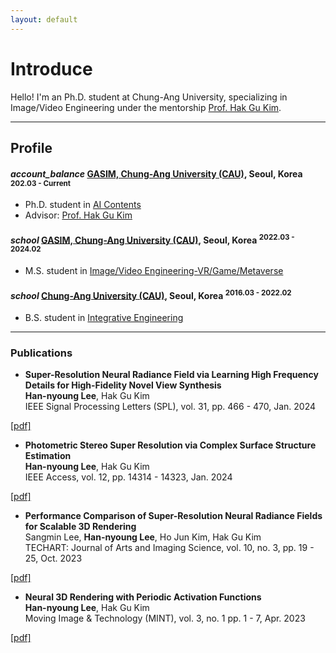 ```yaml
---
layout: default
---
```


# Introduce

Hello!
I'm an Ph.D. student at Chung-Ang University, 
specializing in Image/Video Engineering under the mentorship [Prof. Hak Gu Kim](https://www.irislab.cau.ac.kr/members/pi).

<!-- I hold a keen interest in the field of Multimodal, particularly in the domains of: -->
<!-- > [Visual Speech Recognition](./another_pages/Visual_Speech_Recognition.html) -->
>
<!-- > [Visual Speech Generation](./another_pages/Visual_Speech_Generation.html) -->
>
<!-- > [Speech-Driven 3D Facial Animation](./another_pages/Speech-Driven3DFacialAnimation.html) -->
> 

<!-- In addition, I am always open to expanding my horizons and exploring other fascinating areas within the [broader field](./another_pages/Another_Fields.html). -->
* * *

## Profile

<h4 class="education">
  <i class="material-icons md-18">account_balance</i>
  <a href="https://www.cau.ac.kr/index.do"> GASIM, Chung-Ang University (CAU)</a>, Seoul, Korea
  <sup>202.03 - Current</sup>
</h4>

- Ph.D. student in [AI Contents](https://gsaim.cau.ac.kr)
- Advisor: [Prof. Hak Gu Kim](https://www.irislab.cau.ac.kr/members/pi)


<h4 class="education">
  <i class="material-icons md-18">school</i>
  <a href="https://gsaim.cau.ac.kr"> GASIM, Chung-Ang University (CAU)</a>, Seoul, Korea
  <sup>2022.03 - 2024.02</sup>
</h4>

- M.S. student in [Image/Video Engineering-VR/Game/Metaverse](https://gsaim.cau.ac.kr)

<h4 class="education">
  <i class="material-icons md-18">school</i>
  <a href="https://www.cau.ac.kr/index.do"> Chung-Ang University (CAU)</a>, Seoul, Korea
  <sup>2016.03 - 2022.02</sup>
</h4>

- B.S. student in [Integrative Engineering](https://www.cau.ac.kr)

* * *


<!--- Advisor:-->

### Publications
 - **Super-Resolution Neural Radiance Field via Learning High Frequency Details for High-Fidelity Novel View Synthesis** <br/>
**Han-nyoung Lee**, Hak Gu Kim <br/> 
IEEE Signal Processing Letters (SPL), vol. 31, pp. 466 - 470, Jan. 2024
<!-- <a class="code" href="homepage_address">[OpenReview]</a> -->
<!-- <a class="code" href="homepage_address">[arxiv]</a> -->
<a class="code" href="https://ieeexplore.ieee.org/abstract/document/10413538">[pdf]</a>
<!-- <a class="code" href="homepage_address">[talk]</a> -->
<!-- <a class="code" href="homepage_address">[code]</a>  -->

 - **Photometric Stereo Super Resolution via Complex Surface Structure Estimation** <br/>
**Han-nyoung Lee**, Hak Gu Kim <br/>
IEEE Access, vol. 12, pp. 14314 - 14323, Jan. 2024
<!-- <a class="code" href="homepage_address">[OpenReview]</a> -->
<!-- <a class="code" href="homepage_address">[arxiv]</a> -->
<a class="code" href="https://ieeexplore.ieee.org/abstract/document/10411890">[pdf]</a>
<!-- <a class="code" href="homepage_address">[talk]</a> -->
<!-- <a class="code" href="homepage_address">[code]</a>  -->

 - **Performance Comparison of Super-Resolution Neural Radiance Fields for Scalable 3D Rendering** <br/>
Sangmin Lee, **Han-nyoung Lee**, Ho Jun Kim, Hak Gu Kim <br/>
TECHART: Journal of Arts and Imaging Science, vol. 10, no. 3, pp. 19 - 25, Oct. 2023
<!-- <a class="code" href="homepage_address">[OpenReview]</a> -->
<!-- <a class="code" href="homepage_address">[arxiv]</a> -->
<a class="code" href="https://www.dbpia.co.kr/pdf/pdfView.do?nodeId=NODE11559998">[pdf]</a>
<!-- <a class="code" href="homepage_address">[talk]</a> -->
<!-- <a class="code" href="homepage_address">[code]</a>  -->

 - **Neural 3D Rendering with Periodic Activation Functions** <br/>
**Han-nyoung Lee**, Hak Gu Kim <br/>
Moving Image & Technology (MINT), vol. 3, no. 1 pp. 1 - 7, Apr. 2023
<!-- <a class="code" href="homepage_address">[OpenReview]</a> -->
<!-- <a class="code" href="homepage_address">[arxiv]</a> -->
<a class="code" href="https://www.dbpia.co.kr/pdf/pdfView.do?nodeId=NODE11405840">[pdf]</a>
<!-- <a class="code" href="homepage_address">[talk]</a> -->
<!-- <a class="code" href="homepage_address">[code]</a>  -->

<!-- ### Awards & Honorships -->

<!-- - [**name**](homepage_address)(date) -->


<!-- ### Development Projects -->

<!-- - **Name** <sup>2019.02 - Current</sup> <a class="code" href="code_homepage address">[code]</a> <br/> 
detail -->

<!-- 
### Professional Activities -->
<!-- 
- **Reviewer of International Conferences** <br/>
IEEE/CVF International Conference on Computer Vision (ICCV) 2023 <br/>\
IEEE/CVF International Conference on Computer Vision (ICCV) 2023 <br/>\ -->
